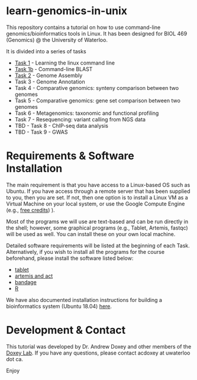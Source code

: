 # learn-genomics-in-unix

This repository contains a tutorial on how to use command-line genomics/bioinformatics tools in Linux.
It has been designed for BIOL 469 (Genomics) @ the University of Waterloo.

It is divided into a series of tasks

  * [Task 1](task1/) - Learning the linux command line
  * [Task 1b](task1b/) - Command-line BLAST
  * [Task 2](task2/) - Genome Assembly
  * Task 3 - Genome Annotation
  * Task 4 - Comparative genomics: synteny comparison between two genomes
  * Task 5 - Comparative genomics: gene set comparison between two genomes
  * Task 6 - Metagenomics: taxonomic and functional profiling
  * Task 7 - Resequencing: variant calling from NGS data
  * TBD - Task 8 - ChIP-seq data analysis
  * TBD - Task 9 - GWAS
  
# Requirements & Software Installation

The main requirement is that you have access to a Linux-based OS such as Ubuntu. If you have access through a remote server that has been supplied to you, then you are set. If not, then one option is to install a Linux VM as a Virtual Machine on your local system, or use the Google Compute Engine (e.g., [free credits](https://cloud.google.com/free/))
).

Most of the programs we will use are text-based and can be run directly in the shell; however, some graphical programs (e.g., Tablet, Artemis, fastqc) will be used as well. You can install these on your own local machine.

Detailed software requirements will be listed at the beginning of each Task. Alternatively, if you wish to install all the programs for the course beforehand, please install the software listed below:

* [tablet](https://ics.hutton.ac.uk/tablet/)
* [artemis and act](http://sanger-pathogens.github.io/Artemis/Artemis/)
* [bandage](http://rrwick.github.io/Bandage/)
* [R](https://www.r-project.org/)

We have also documented installation instructions for building a bioinformatics system (Ubuntu 18.04) [here](https://github.com/doxeylab/learn-genomics-in-unix/blob/master/VMbuild.README).


 
# Development & Contact

This tutorial was developed by Dr. Andrew Doxey and other members of the [Doxey Lab](http://doxey.uwaterloo.ca/).
If you have any questions, please contact acdoxey at uwaterloo dot ca.

Enjoy
